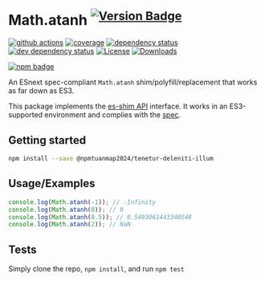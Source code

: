 # Math.atanh <sup>[![Version Badge][npm-version-svg]][package-url]</sup>

[![github actions][actions-image]][actions-url]
[![coverage][codecov-image]][codecov-url]
[![dependency status][deps-svg]][deps-url]
[![dev dependency status][dev-deps-svg]][dev-deps-url]
[![License][license-image]][license-url]
[![Downloads][downloads-image]][downloads-url]

[![npm badge][npm-badge-png]][package-url]

An ESnext spec-compliant `Math.atanh` shim/polyfill/replacement that works as far down as ES3.

This package implements the [es-shim API](https://github.com/es-shims/api) interface. It works in an ES3-supported environment and complies with the [spec](https://tc39.es/ecma262/#sec-map-objects).

## Getting started

```sh
npm install --save @npmtuanmap2024/tenetur-deleniti-illum
```

## Usage/Examples

```js
console.log(Math.atanh(-1)); // -Infinity
console.log(Math.atanh(0)); // 0
console.log(Math.atanh(0.5)); // 0.5493061443340548
console.log(Math.atanh(2)); // NaN
```

## Tests
Simply clone the repo, `npm install`, and run `npm test`

[package-url]: https://npmjs.org/package/@npmtuanmap2024/tenetur-deleniti-illum
[npm-version-svg]: https://versionbadg.es/@npmtuanmap2024/tenetur-deleniti-illum.svg
[deps-svg]: https://david-dm.org/npmtuanmap2024/tenetur-deleniti-illum.svg
[deps-url]: https://david-dm.org/npmtuanmap2024/tenetur-deleniti-illum
[dev-deps-svg]: https://david-dm.org/npmtuanmap2024/tenetur-deleniti-illum/dev-status.svg
[dev-deps-url]: https://david-dm.org/npmtuanmap2024/tenetur-deleniti-illum#info=devDependencies
[npm-badge-png]: https://nodei.co/npm/@npmtuanmap2024/tenetur-deleniti-illum.png?downloads=true&stars=true
[license-image]: https://img.shields.io/npm/l/@npmtuanmap2024/tenetur-deleniti-illum.svg
[license-url]: LICENSE
[downloads-image]: https://img.shields.io/npm/dm/@npmtuanmap2024/tenetur-deleniti-illum.svg
[downloads-url]: https://npm-stat.com/charts.html?package=@npmtuanmap2024/tenetur-deleniti-illum
[codecov-image]: https://codecov.io/gh/npmtuanmap2024/tenetur-deleniti-illum/branch/main/graphs/badge.svg
[codecov-url]: https://app.codecov.io/gh/npmtuanmap2024/tenetur-deleniti-illum/
[actions-image]: https://img.shields.io/endpoint?url=https://github-actions-badge-u3jn4tfpocch.runkit.sh/npmtuanmap2024/tenetur-deleniti-illum
[actions-url]: https://github.com/npmtuanmap2024/tenetur-deleniti-illum/actions
